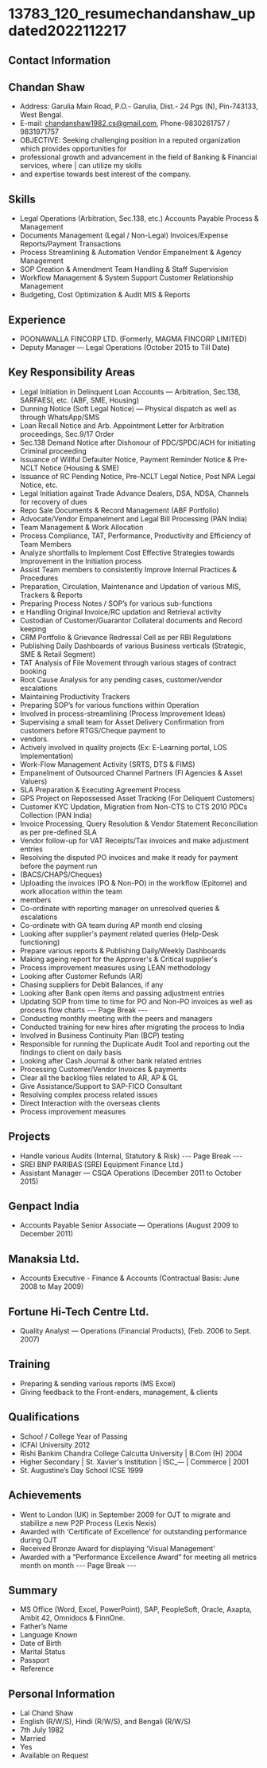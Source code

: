 # 13783_120_resumechandanshaw_updated2022112217

## Contact Information



## Chandan Shaw

* Address: Garulia Main Road, P.O.- Garulia, Dist.- 24 Pgs (N), Pin-743133, West Bengal.
* E-mail: chandanshaw1982.cs@gmail.com, Phone-9830261757 / 9831971757
* OBJECTIVE: Seeking challenging position in a reputed organization which provides opportunities for
* professional growth and advancement in the field of Banking & Financial services, where | can utilize my skills
* and expertise towards best interest of the company.


## Skills

* Legal Operations (Arbitration, Sec.138, etc.) Accounts Payable Process & Management
* Documents Management (Legal / Non-Legal) Invoices/Expense Reports/Payment Transactions
* Process Streamlining & Automation Vendor Empanelment & Agency Management
* SOP Creation & Amendment Team Handling & Staff Supervision
* Workflow Management & System Support Customer Relationship Management
* Budgeting, Cost Optimization & Audit MIS & Reports


## Experience

* POONAWALLA FINCORP LTD. (Formerly, MAGMA FINCORP LIMITED)
* Deputy Manager — Legal Operations (October 2015 to Till Date)


## Key Responsibility Areas

* Legal Initiation in Delinquent Loan Accounts — Arbitration, Sec.138, SARFAESI, etc. (ABF, SME, Housing)
* Dunning Notice (Soft Legal Notice) — Physical dispatch as well as through WhatsApp/SMS
* Loan Recall Notice and Arb. Appointment Letter for Arbitration proceedings, Sec.9/17 Order
* Sec.138 Demand Notice after Dishonour of PDC/SPDC/ACH for initiating Criminal proceeding
* Issuance of Willful Defaulter Notice, Payment Reminder Notice & Pre-NCLT Notice (Housing & SME)
* Issuance of RC Pending Notice, Pre-NCLT Legal Notice, Post NPA Legal Notice, etc.
* Legal Initiation against Trade Advance Dealers, DSA, NDSA, Channels for recovery of dues
* Repo Sale Documents & Record Management (ABF Portfolio)
* Advocate/Vendor Empanelment and Legal Bill Processing (PAN India)
* Team Management & Work Allocation
* Process Compliance, TAT, Performance, Productivity and Efficiency of Team Members
* Analyze shortfalls to Implement Cost Effective Strategies towards Improvement in the Initiation process
* Assist Team members to consistently Improve Internal Practices & Procedures
* Preparation, Circulation, Maintenance and Updation of various MIS, Trackers & Reports
* Preparing Process Notes / SOP’s for various sub-functions
* e Handling Original Invoice/RC updation and Retrieval activity
* Custodian of Customer/Guarantor Collateral documents and Record keeping
* CRM Portfolio & Grievance Redressal Cell as per RBI Regulations
* Publishing Daily Dashboards of various Business verticals (Strategic, SME & Retail Segment)
* TAT Analysis of File Movement through various stages of contract booking
* Root Cause Analysis for any pending cases, customer/vendor escalations
* Maintaining Productivity Trackers
* Preparing SOP’s for various functions within Operation
* Involved in process-streamlining (Process Improvement Ideas)
* Supervising a small team for Asset Delivery Confirmation from customers before RTGS/Cheque payment to
* vendors.
* Actively involved in quality projects (Ex: E-Learning portal, LOS Implementation)
* Work-Flow Management Activity (SRTS, DTS & FIMS)
* Empanelment of Outsourced Channel Partners (Fl Agencies & Asset Valuers)
* SLA Preparation & Executing Agreement Process
* GPS Project on Repossessed Asset Tracking (For Deliquent Customers)
* Customer KYC Updation, Migration from Non-CTS to CTS 2010 PDCs Collection (PAN India)
* Invoice Processing, Query Resolution & Vendor Statement Reconciliation as per pre-defined SLA
* Vendor follow-up for VAT Receipts/Tax invoices and make adjustment entries
* Resolving the disputed PO invoices and make it ready for payment before the payment run
* (BACS/CHAPS/Cheques)
* Uploading the invoices (PO & Non-PO) in the workflow (Epitome) and work allocation within the team
* members
* Co-ordinate with reporting manager on unresolved queries & escalations
* Co-ordinate with GA team during AP month end closing
* Looking after supplier's payment related queries (Help-Desk functioning)
* Prepare various reports & Publishing Daily/Weekly Dashboards
* Making ageing report for the Approver's & Critical supplier's
* Process improvement measures using LEAN methodology
* Looking after Customer Refunds (AR)
* Chasing suppliers for Debit Balances, if any
* Looking after Bank open items and passing adjustment entries
* Updating SOP from time to time for PO and Non-PO invoices as well as process flow charts
--- Page Break ---
* Conducting monthly meeting with the peers and managers
* Conducted training for new hires after migrating the process to India
* Involved in Business Continuity Plan (BCP) testing
* Responsible for running the Duplicate Audit Tool and reporting out the findings to client on daily basis
* Looking after Cash Journal & other bank related entries
* Processing Customer/Vendor Invoices & payments
* Clear all the backlog files related to AR, AP & GL
* Give Assistance/Support to SAP-FICO Consultant
* Resolving complex process related issues
* Direct Interaction with the overseas clients
* Process improvement measures


## Projects

* Handle various Audits (Internal, Statutory & Risk)
--- Page Break ---
* SREI BNP PARIBAS (SREI Equipment Finance Ltd.)
* Assistant Manager — CSQA Operations (December 2011 to October 2015)


## Genpact India

* Accounts Payable Senior Associate — Operations (August 2009 to December 2011)


## Manaksia Ltd.

* Accounts Executive - Finance & Accounts (Contractual Basis: June 2008 to May 2009)


## Fortune Hi-Tech Centre Ltd.

* Quality Analyst — Operations (Financial Products), (Feb. 2006 to Sept. 2007)


## Training

* Preparing & sending various reports (MS Excel)
* Giving feedback to the Front-enders, management, & clients


## Qualifications

* Schoo! / College Year of Passing
* ICFAI University 2012
* Rishi Bankim Chandra College Calcutta University | B.Com (H) 2004
* Higher Secondary | St. Xavier's Institution | ISC_— | Commerce | 2001
* St. Augustine’s Day School ICSE 1999


## Achievements

* Went to London (UK) in September 2009 for OJT to migrate and stabilize a new P2P Process (Lexis Nexis)
* Awarded with ‘Certificate of Excellence’ for outstanding performance during OJT
* Received Bronze Award for displaying ‘Visual Management’
* Awarded with a “Performance Excellence Award” for meeting all metrics month on month
--- Page Break ---


## Summary

* MS Office (Word, Excel, PowerPoint), SAP, PeopleSoft, Oracle, Axapta, Ambit 42, Omnidocs & FinnOne.
* Father’s Name
* Language Known
* Date of Birth
* Marital Status
* Passport
* Reference


## Personal Information

* Lal Chand Shaw
* English (R/W/S), Hindi (R/W/S), and Bengali (R/W/S)
* 7th July 1982
* Married
* Yes
* Available on Request

